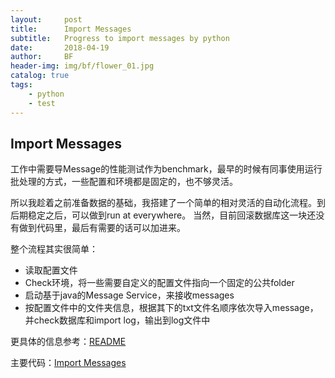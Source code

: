 ```yaml
---
layout:     post
title:      Import Messages
subtitle:   Progress to import messages by python
date:       2018-04-19
author:     BF
header-img: img/bf/flower_01.jpg
catalog: true
tags:
    - python
    - test
---
```

## Import Messages
工作中需要导Message的性能测试作为benchmark，最早的时候有同事使用运行批处理的方式，一些配置和环境都是固定的，也不够灵活。

所以我趁着之前准备数据的基础，我搭建了一个简单的相对灵活的自动化流程。到后期稳定之后，可以做到run at everywhere。
当然，目前回滚数据库这一块还没有做到代码里，最后有需要的话可以加进来。

整个流程其实很简单：
* 读取配置文件
* Check环境，将一些需要自定义的配置文件指向一个固定的公共folder
* 启动基于java的Message Service，来接收messages
* 按配置文件中的文件夹信息，根据其下的txt文件名顺序依次导入message，并check数据库和import log，输出到log文件中

更具体的信息参考：[README](https://github.com/bearfly1990/PowerScript/blob/master/Private/Engineering/ImportMessages/README.md)

主要代码：[Import Messages](https://github.com/bearfly1990/PowerScript/blob/master/Private/Engineering/ImportMessages)

